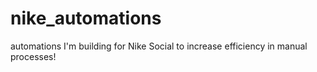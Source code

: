 # nike_automations
automations I'm building for Nike Social to increase efficiency in manual processes!
